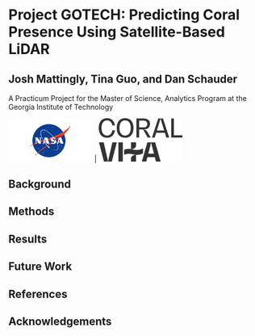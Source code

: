 # Project GOTECH: Predicting Coral Presence Using Satellite-Based LiDAR

## Josh Mattingly, Tina Guo, and Dan Schauder

A Practicum Project for the Master of Science, Analytics Program at the Georgia Institute of Technology


<img src="nasa-logo-web-rgb.png" alt="NASA" style="width:33%;"/>   | <img src="CV_Logo_Primary_White.svg" alt="Coral Vita" style="width:33%;"/>

## Background

## Methods

## Results

## Future Work

## References

## Acknowledgements
